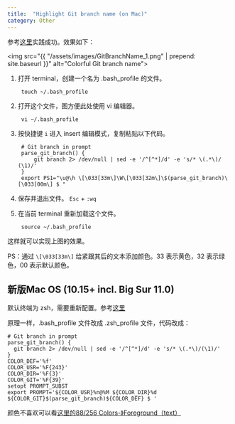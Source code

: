 ```yaml
---
title:  "Highlight Git branch name (on Mac)"
category: Other
---
```

参考[这里](http://martinfitzpatrick.name/article/add-git-branch-name-to-terminal-prompt-mac/)实践成功。效果如下：

<img src="{{ "/assets/images/GitBranchName_1.png" | prepend: site.baseurl }}" alt="Colorful Git branch name">

<!--more-->

1. 打开 terminal，创建一个名为 .bash_profile 的文件。

        touch ~/.bash_profile

2. 打开这个文件，图方便此处使用 vi 编辑器。

        vi ~/.bash_profile

3. 按快捷键 `i` 进入 insert 编辑模式，复制粘贴以下代码。

        # Git branch in prompt
        parse_git_branch() {
            git branch 2> /dev/null | sed -e '/^[^*]/d' -e 's/* \(.*\)/ (\1)/'
        }
        export PS1="\u@\h \[\033[33m\]\W\[\033[32m\]\$(parse_git_branch)\[\033[00m\] $ "

4. 保存并退出文件。 `Esc` + `:wq`

5. 在当前 terminal 重新加载这个文件。

        source ~/.bash_profile

这样就可以实现上图的效果。

PS：通过 `\[\033[33m\]` 给紧跟其后的文本添加颜色。33 表示黄色，32 表示绿色，00 表示默认颜色。

## 新版Mac OS (10.15+ incl. Big Sur 11.0)

默认终端为 zsh，需要重新配置。参考[这里](https://stackoverflow.com/a/58375763)

原理一样，.bash_profile 文件改成 .zsh_profile 文件，代码改成：

```shell
# Git branch in prompt
parse_git_branch() {
  git branch 2> /dev/null | sed -e '/^[^*]/d' -e 's/* \(.*\)/(\1)/'
}
COLOR_DEF='%f'
COLOR_USR='%F{243}'
COLOR_DIR='%F{3}'
COLOR_GIT='%F{39}'
setopt PROMPT_SUBST
export PROMPT='${COLOR_USR}%n@%M ${COLOR_DIR}%d ${COLOR_GIT}$(parse_git_branch)${COLOR_DEF} $ '
```

颜色不喜欢可以看[这里的88/256 Colors-》Foreground（text）](https://misc.flogisoft.com/bash/tip_colors_and_formatting)
